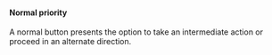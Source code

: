 #### Normal priority

A normal button presents the option to take an intermediate action or proceed in an alternate direction.
